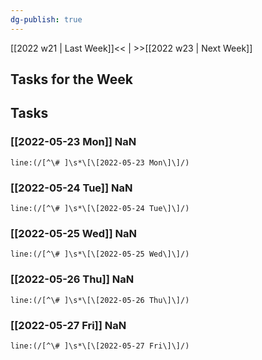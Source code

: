 ```yaml
---
dg-publish: true
---
```

[[2022 w21 | Last Week]]<< | >>[[2022 w23 | Next Week]]
## Tasks for the Week

## Tasks
### [[2022-05-23 Mon]] NaN
```query
line:(/[^\# ]\s*\[\[2022-05-23 Mon\]\]/)
```
### [[2022-05-24 Tue]] NaN
```query
line:(/[^\# ]\s*\[\[2022-05-24 Tue\]\]/)
```
### [[2022-05-25 Wed]] NaN
```query
line:(/[^\# ]\s*\[\[2022-05-25 Wed\]\]/)
```
### [[2022-05-26 Thu]] NaN
```query
line:(/[^\# ]\s*\[\[2022-05-26 Thu\]\]/)
```
### [[2022-05-27 Fri]] NaN
```query
line:(/[^\# ]\s*\[\[2022-05-27 Fri\]\]/)
```